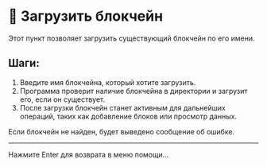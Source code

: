 # 📂 Загрузить блокчейн

Этот пункт позволяет загрузить существующий блокчейн по его имени.

## Шаги:
1. Введите имя блокчейна, который хотите загрузить.
2. Программа проверит наличие блокчейна в директории и загрузит его, если он существует.
3. После загрузки блокчейн станет активным для дальнейших операций, таких как добавление блоков или просмотр данных.

Если блокчейн не найден, будет выведено сообщение об ошибке.

---

Нажмите Enter для возврата в меню помощи...
